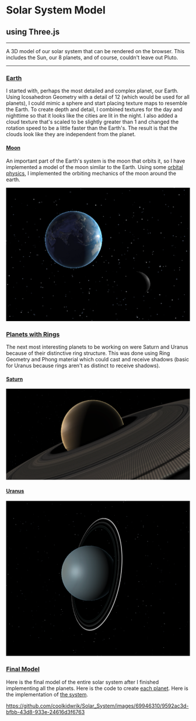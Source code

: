 # Solar System Model
## using Three.js
****
A 3D model of our solar system that can be rendered on the browser. This includes the Sun, our 8 planets, and of course, couldn't leave out Pluto.

***
<h3>
  <ins>Earth</ins>
</h3>


I started with, perhaps the most detailed and complex planet, our Earth. Using Icosahedron Geometry with a detail of 12 (which would be used for all planets), I could mimic a sphere and start placing texture maps to resemble the Earth. To create depth and detail, I combined textures for the day and nighttime so that it looks like the cities are lit in the night. I also added a cloud texture that's scaled to be slightly greater than 1 and changed the rotation speed to be a little faster than the Earth's. The result is that the clouds look like they are independent from the planet. 

<h4>
  <ins>Moon</ins>
</h4>
An important part of the Earth's system is the moon that orbits it, so I have implemented a model of the moon similar to the Earth. 
Using some <a href = "./utilities/getOrbitalPosition.js"> orbital physics</a>, I implemented the orbiting mechanics of the moon around the earth.

![Earth and Moon model](./images/earth_moon.png)

<h3>
  <ins>Planets with Rings</ins>
</h3>

The next most interesting planets to be working on were Saturn and Uranus because of their distinctive ring structure. This was done using Ring Geometry and Phong material which could cast and receive shadows (basic for Uranus because rings aren't as distinct to receive shadows).



<h4>
  <ins>Saturn</ins>
</h4>

![Saturn model](./images/Saturn.png)

<h4>
  <ins>Uranus</ins>
</h4>

![Uranus model](./images/Uranus.png)


<h3>
  <ins>Final Model</ins>
</h3>

Here is the final model of the entire solar system after I finished implementing all the planets. Here is the code to create <a href = "./utilities/planet_builder">each planet</a>.
Here is the implementation of <a href = "./system/index.js">the system</a>.

https://github.com/coolkidwrik/Solar_System/images/69946310/9592ac3d-bfbb-43d8-933e-24616d3f6763

